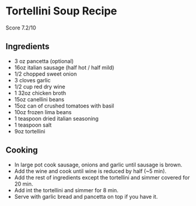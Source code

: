 # Tortellini Soup Recipe

Score 7.2/10

## Ingredients
- 3 oz pancetta (optional)
- 16oz italian sausage (half hot / half mild)
- 1/2 chopped sweet onion
- 3 cloves garlic
- 1/2 cup red dry wine
- 1 32oz chicken broth
- 15oz canellini beans
- 15oz can of crushed tomatoes with basil
- 10oz frozen lima beans
- 1 teaspoon dried italian seasoning
- 1 teaspoon salt
- 9oz tortellini

## Cooking
- In large pot cook sausage, onions and garlic until sausage is brown.
- Add the wine and cook until wine is reduced by half (~5 min).
- Add the rest of ingredients except the tortellini and simmer covered for 20 min.
- Add int the tortellini and simmer for 8 min.
- Serve with garlic bread and pancetta on top if you have it.
